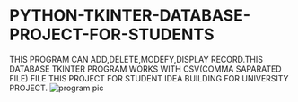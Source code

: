 # PYTHON-TKINTER-DATABASE-PROJECT-FOR-STUDENTS
THIS PROGRAM CAN ADD,DELETE,MODEFY,DISPLAY RECORD.THIS DATABASE TKINTER PROGRAM WORKS WITH CSV(COMMA SAPARATED FILE) FILE
THIS PROJECT FOR STUDENT IDEA BUILDING FOR UNIVERSITY PROJECT.
![program pic](https://user-images.githubusercontent.com/95031181/143589807-e60d9817-d3ed-47ac-bccb-be41ef8289c3.jpeg)
